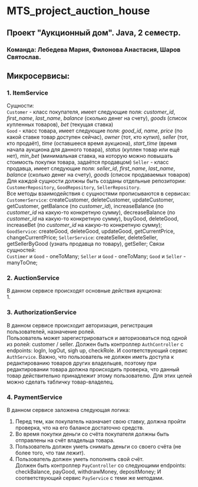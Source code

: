 # MTS_project_auction_house
## Проект "Аукционный дом". Java, 2 семестр.  
### Команда: Лебедева Мария, Филонова Анастасия, Шаров Святослав.  
## Микросервисы:  
### 1. ItemService
Сущности:  
`Customer` - класс покупателя, имеет следующие поля: _customer_id_, _first_name_, _last_name_, _balance_ (сколько денег на счету), _goods_ (список купленных товаров), _bet_ (текущая ставка)  
`Good` - класс товара, имеет следующие поля: _good_id_, _name_, _price_ (по какой ставке товар доступен сейчас), _owner_ (тот, кто купил), _seller_ (тот, кто продаёт), _time_ (оставшееся время аукциона), _start_time_ (время начала аукциона для данного товара), _status_ (куплен товар или ещё нет), _min_bet_ (минимальная ставка, на которую можно повышать стоимость покупки товара, задаётся продавцом)
`Seller` - класс продавца, имеет следующие поля: _seller_id_, _first_name_, _last_name_, _balance_ (сколько денег на счету), _goods_ (cписок продаваемых товаров)  
Для каждой сущности должны быть созданы отдельные репозитории: `CustomerRepository`, `GoodRepository`, `SellerRepository`.    
Все методы взаимодействия с сущностями прописываются в сервисах:  
`CustomerService`: createCustomer, deleteCustomer, updateCustomer, getCustomer, getBalance (по _customer_id_), increaseBalance (по _customer_id_ на какую-то конкретную сумму), decreaseBalance (по _customer_id_ на какую-то конкретную сумму), buyGood, deleteGood, increaseBet (по _customer_id_ на какую-то конкретную сумму);  
`GoodService`: createGood, deleteGood, updateGood, getCurrentPrice, changeCurrentPrice;
`SellerService`: createSeller, deleteSeller, getSellerByGood (узнать продавца по товару), getSeller;
Связи сущностей:  
`Custimer` и `Good` - oneToMany;
`Seller` и `Good` - oneToMany;
`Good` и `Seller` - manyToOne;  
### 2. AuctionService
В данном сервисе происходят основные действия аукциона:  
1. 

### 3. AuthorizationService  
В данном сервисе происходит авторизация, регистрация пользователей, назначение ролей.  
Пользователь может зарегистрироваться и авторизоваться под одной из ролей: customer / seller. 
Должен быть контроллер `AuthController` c endpoints: logIn, logOut, sigh up, checkRole.
И соответствующий сервис `AuthService`. Важно, что пользователь не должен иметь доступа к редактированию товаров других владельцев, поэтому при редактировании товара должна происходить проверка, что данный товар действительно принадлежит этому пользователю. Для этих целей можно сделать табличку товар-владелец.

### 4. PaymentService  
В данном сервисе заложена следующая логика:  
1. Перед тем, как покупатель назначает свою ставку, должна пройти проверка, что на его балансе достаточно средств.   
2. Во время покупки деньги со счёта покупателя должны быть отправлены на счёт владельца товара.  
3. Пользователь должен уметь снимать деньги со своего счёта (не более того, что там лежит).  
4. Пользователь должен уметь пополнять свой счёт.  
Должен быть контроллер `PayController` со следующими endpoints: checkBalance, payGood, withdrawMoney, depositMoney;
И соответствующий сервис `PayService` с теми же методами. 
